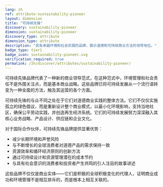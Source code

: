 ```yaml
---
lang: zh
ref: attribute-sustainability-pioneer
layout: dimension
title: "可持续先锋"
discovery: sustainability-pioneer
dimension: sustainability-pioneer
discovery_type: attribute
dimension_type: attribute
description: "具有卓越环境和社会实践的品牌，展示道德和可持续商业方法的领导地位。"
badge_type: tier1
badge_icon: sustainability-pioneer.svg
verification_required: true
permalink: /zh/discover/attributes/sustainability-pioneer/
---
```


可持续先锋品牌代表了一种新的商业领导范式，在这种范式中，环境管理和社会责任不是外围关注点，而是基本商业战略。这些品牌已将可持续发展从一个流行语转变为一种全面的方法，触及其运营的各个方面。

可持续先锋的与众不同之处在于它们对道德商业实践的整体方法。它们不仅仅实施孤立的绿色倡议，而是重新设计整个商业模式，以最小化环境影响，支持当地社区，确保公平劳动实践，并创造再生经济系统。它们的可持续发展努力深深融入其核心业务战略、产品设计、供应链和企业文化。

对于国际合作伙伴，可持续先锋品牌提供显著优势：
- 减少长期环境和声誉风险
- 与不断增长的全球消费者对道德产品的需求保持一致
- 资源效率和循环经济原则的创新方法
- 通过可持续设计和资源管理潜在的成本节约
- 与具有社会意识的消费者和投资者产生共鸣的引人注目的故事讲述

这些品牌不仅仅是商业实体——它们是积极的全球积极变化的代理人，证明商业成功和环境管理不是相互排斥的，而是根本上相互关联的。
